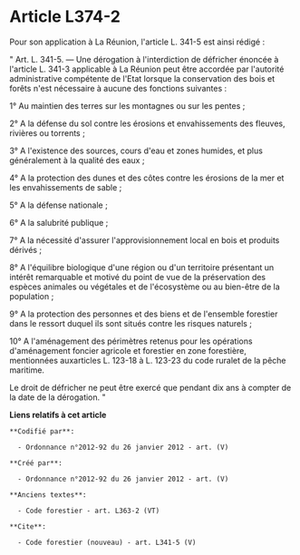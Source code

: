 # Article L374-2

Pour son application à La Réunion, l'article L. 341-5 est ainsi rédigé : 

" Art. L. 341-5. ― Une dérogation à l'interdiction de défricher énoncée à l'article L. 341-3 applicable à La Réunion peut
être accordée par l'autorité administrative compétente de l'Etat lorsque la conservation des bois et forêts n'est nécessaire
à aucune des fonctions suivantes : 

1° Au maintien des terres sur les montagnes ou sur les pentes ; 

2° A la défense du sol contre les érosions et envahissements des fleuves, rivières ou torrents ; 

3° A l'existence des sources, cours d'eau et zones humides, et plus généralement à la qualité des eaux ; 

4° A la protection des dunes et des côtes contre les érosions de la mer et les envahissements de sable ; 

5° A la défense nationale ; 

6° A la salubrité publique ; 

7° A la nécessité d'assurer l'approvisionnement local en bois et produits dérivés ; 

8° A l'équilibre biologique d'une région ou d'un territoire présentant un intérêt remarquable et motivé du point de vue de la
préservation des espèces animales ou végétales et de l'écosystème ou au bien-être de la population ; 

9° A la protection des personnes et des biens et de l'ensemble forestier dans le ressort duquel ils sont situés contre les
risques naturels ; 

10° A l'aménagement des périmètres retenus pour les opérations d'aménagement foncier agricole et forestier en zone
forestière, mentionnées auxarticles L. 123-18 à L. 123-23 du code ruralet de la pêche maritime. 

Le droit de défricher ne peut être exercé que pendant dix ans à compter de la date de la dérogation. "

**Liens relatifs à cet article**

	**Codifié par**:

	  - Ordonnance n°2012-92 du 26 janvier 2012 - art. (V)

	**Créé par**:

	  - Ordonnance n°2012-92 du 26 janvier 2012 - art. (V)

	**Anciens textes**:

	  - Code forestier - art. L363-2 (VT)

	**Cite**:

	  - Code forestier (nouveau) - art. L341-5 (V)

